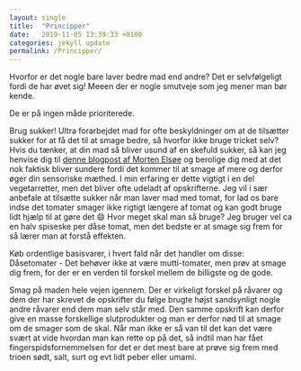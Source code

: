 ```yaml
---
layout: single
title:  "Principper"
date:   2019-11-05 13:39:33 +0100
categories: jekyll update
permalink: /Principper/
---
```

Hvorfor er det nogle bare laver bedre mad end andre? Det er selvfølgeligt fordi de har øvet sig! Meeen der er nogle smutveje som jeg mener man bør kende.

De er på ingen måde prioriterede.

Brug sukker! Ultra forarbejdet mad for ofte beskyldninger om at de tilsætter sukker for at få det til at smage bedre, så hvorfor ikke bruge tricket selv? Hvis du tænker, at din mad så bliver usund af en skefuld sukker, så kan jeg henvise dig til [denne blogpost af Morten Elsøe][sandhedomsukker] og berolige dig med at det nok faktisk bliver sundere fordi det kommer til at smage af mere og derfor øger din sensoriske mæthed. I min erfaring er dette vigtigt i en del vegetarretter, men det bliver ofte udeladt af opskrifterne. Jeg vil i sær anbefale at tilsætte sukker når man laver mad med tomat, for lad os bare indse det tomater smager ikke rigtigt længere af tomat og kan godt bruge lidt hjælp til at gøre det :smile:
Hvor meget skal man så bruge? Jeg bruger vel ca en halv spiseske per dåse tomat, men det bedste er at smage sig frem for så lærer man at forstå effekten.

Køb ordentlige basisvarer, i hvert fald når det handler om disse:
Dåsetomater - Det behøver ikke at være mutti-tomater, men prøv at smage dig frem, for der er en verden til forskel mellem de billigste og de gode.  

Smag på maden hele vejen igennem.
Der er virkeligt forskel på råvarer og dem der har skrevet de opskrifter du følge brugte højst sandsynligt nogle andre råvarer end dem man selv står med. Den samme opskrift kan derfor give en masse forskellige slutprodukter og man er derfor nød til at smage om de smager som de skal. Når man ikke er så van til det kan det være svært at vide hvordan man kan rette op på det, så indtil man har fået fingerspidsfornemmelsen for det er det mest bare at prøve sig frem med trioen sødt, salt, surt og evt lidt peber eller umami.  




[sandhedomsukker]: https://www.mortenelsoe.com/blog/sandheden-om-sukker